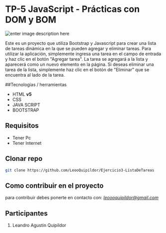 # TP-5 JavaScript - Prácticas con DOM y BOM
![enter image description here](https://snipboard.io/r10DPA.jpg)



Este es un proyecto que utiliza Bootstrap y Javascript para crear una lista de tareas dinámica en la que se pueden agregar y eliminar tareas.
Para utilizar la aplicación, simplemente ingresa una tarea en el campo de entrada y haz clic en el botón "Agregar tarea". La tarea se agregará a la lista y aparecerá como un nuevo elemento en la página. Si deseas eliminar una tarea de la lista, simplemente haz clic en el botón de "Eliminar" que se encuentra al lado de la tarea.

##Tecnologias / herramientas

-   HTML **v5**
- CSS
-   JAVA SCRIPT
-  BOOTSTRAP

## Requisitos

-   Tener Pc
-   Tener Internet


## Clonar repo

```bash
git clone https://github.com/LeooQuipildor/Ejercicio3-ListaDeTareas
```

## Como contribuir en el proyecto

para contribuir debes ponerte en contacto con: *leoooquipildor@gmail.com*

## Participantes

1. Leandro Agustin Quipildor
